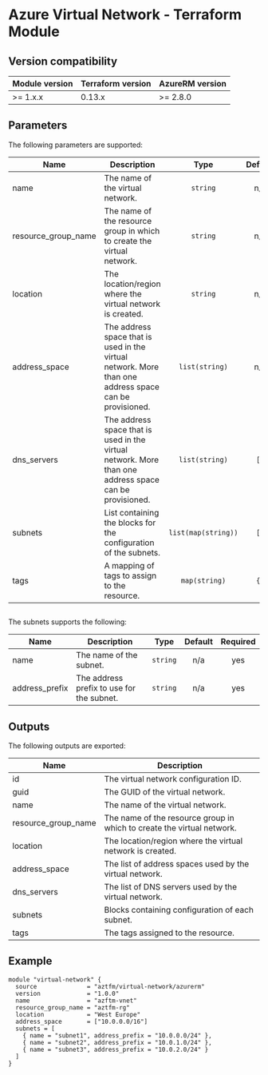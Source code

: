 # Azure Virtual Network - Terraform Module

## Version compatibility

| Module version | Terraform version | AzureRM version |
| -------------- | ----------------- | --------------- |
| >= 1.x.x       | 0.13.x            | >= 2.8.0        |

## Parameters

The following parameters are supported:

| Name                  | Description                                                                                            |        Type         | Default | Required |
| --------------------- | ------------------------------------------------------------------------------------------------------ | :-----------------: | :-----: | :------: |
| name                  | The name of the virtual network.                                                                       |      `string`       |   n/a   |   yes    |
| resource\_group\_name | The name of the resource group in which to create the virtual network.                                 |      `string`       |   n/a   |   yes    |
| location              | The location/region where the virtual network is created.                                              |      `string`       |   n/a   |   yes    |
| address\_space        | The address space that is used in the virtual network. More than one address space can be provisioned. |   `list(string)`    |   n/a   |   yes    |
| dns\_servers          | The address space that is used in the virtual network. More than one address space can be provisioned. |   `list(string)`    |  `[]`   |    no    |
| subnets               | List containing the blocks for the configuration of the subnets.                                       | `list(map(string))` |  `[]`   |    no    |
| tags                  | A mapping of tags to assign to the resource.                                                           |    `map(string)`    |  `{}`   |    no    |

##
The subnets supports the following:

| Name            | Description                               |   Type   | Default | Required |
| --------------- | ----------------------------------------- | :------: | :-----: | :------: |
| name            | The name of the subnet.                   | `string` |   n/a   |   yes    |
| address\_prefix | The address prefix to use for the subnet. | `string` |   n/a   |   yes    |

## Outputs

The following outputs are exported:

| Name                  | Description                                                            |
| --------------------- | ---------------------------------------------------------------------- |
| id                    | The virtual network configuration ID.                                  |
| guid                  | The GUID of the virtual network.                                       |
| name                  | The name of the virtual network.                                       |
| resource\_group\_name | The name of the resource group in which to create the virtual network. |
| location              | The location/region where the virtual network is created.              |
| address\_space        | The list of address spaces used by the virtual network.                |
| dns\_servers          | The list of DNS servers used by the virtual network.                   |
| subnets               | Blocks containing configuration of each subnet.                        |
| tags                  | The tags assigned to the resource.                                     |

## Example

```hcl
module "virtual-network" {
  source              = "aztfm/virtual-network/azurerm"
  version             = "1.0.0"
  name                = "azftm-vnet"
  resource_group_name = "aztfm-rg"
  location            = "West Europe"
  address_space       = ["10.0.0.0/16"]
  subnets = [
    { name = "subnet1", address_prefix = "10.0.0.0/24" },
    { name = "subnet2", address_prefix = "10.0.1.0/24" },
    { name = "subnet3", address_prefix = "10.0.2.0/24" }
  ]
}
```